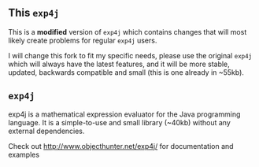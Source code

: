 This `exp4j`
----------
This is a **modified** version of `exp4j` which contains changes that will
most likely create problems for regular `exp4j` users.

I will change this fork to fit my specific needs, please use the original
`exp4j` which will always have the latest features, and it will be more stable,
updated, backwards compatible and small (this is one already in ~55kb).

`exp4j`
-----
exp4j is a mathematical expression evaluator for the Java programming language.
It is a simple-to-use and small library (~40kb) without any external
dependencies.

Check out http://www.objecthunter.net/exp4j/ for documentation and examples
